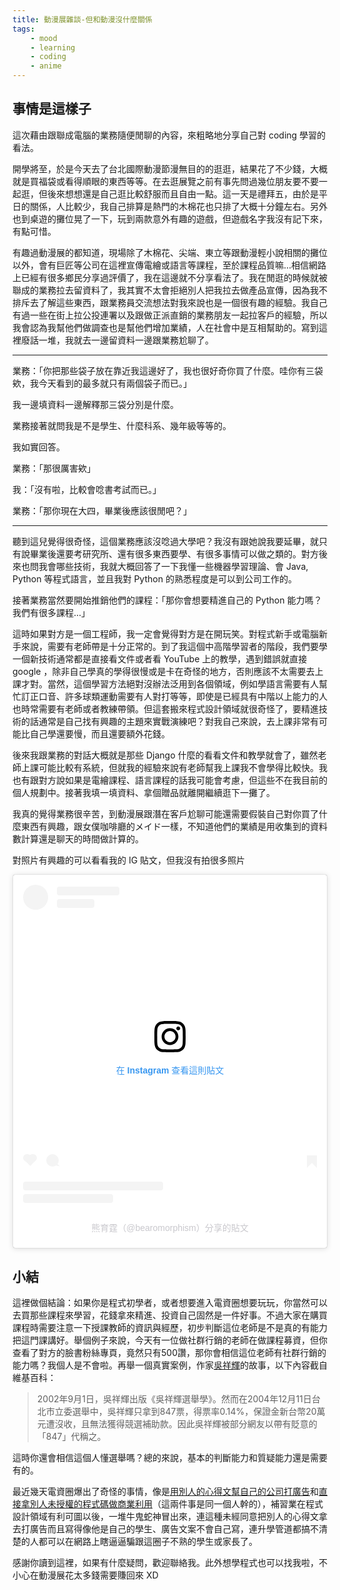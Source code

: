 ```yaml
---
title: 動漫展雜談-但和動漫沒什麼關係
tags:
    - mood
    - learning
    - coding
    - anime
---
```


## 事情是這樣子

這次藉由跟聯成電腦的業務隨便閒聊的內容，來粗略地分享自己對 coding 學習的看法。

開學將至，於是今天去了台北國際動漫節漫無目的的逛逛，結果花了不少錢，大概就是買福袋或看得順眼的東西等等。在去逛展覽之前有事先問過幾位朋友要不要一起逛，但後來想想還是自己逛比較舒服而且自由一點。這一天是禮拜五，由於是平日的關係，人比較少，我自己排算是熱門的木棉花也只排了大概十分鐘左右。另外也到桌遊的攤位晃了一下，玩到兩款意外有趣的遊戲，但遊戲名字我沒有記下來，有點可惜。

有趣過動漫展的都知道，現場除了木棉花、尖端、東立等跟動漫輕小說相關的攤位以外，會有巨匠等公司在這裡宣傳電繪或語言等課程，至於課程品質嘛...相信網路上已經有很多鄉民分享過評價了，我在這邊就不分享看法了。我在閒逛的時候就被聯成的業務拉去留資料了，我其實不太會拒絕別人把我拉去做產品宣傳，因為我不排斥去了解這些東西，跟業務員交流想法對我來說也是一個很有趣的經驗。我自己有過一些在街上拉公投連署以及跟做正派直銷的業務朋友一起拉客戶的經驗，所以我會認為我幫他們做調查也是幫他們增加業績，人在社會中是互相幫助的。寫到這裡廢話一堆，我就去一邊留資料一邊跟業務尬聊了。

----

業務：「你把那些袋子放在靠近我這邊好了，我也很好奇你買了什麼。哇你有三袋欸，我今天看到的最多就只有兩個袋子而已。」

我一邊填資料一邊解釋那三袋分別是什麼。

業務接著就問我是不是學生、什麼科系、幾年級等等的。

我如實回答。

業務：「那很厲害欸」

我：「沒有啦，比較會唸書考試而已。」

業務：「那你現在大四，畢業後應該很閒吧？」

----

聽到這兒覺得很奇怪，這個業務應該沒唸過大學吧？我沒有跟她說我要延畢，就只有說畢業後還要考研究所、還有很多東西要學、有很多事情可以做之類的。對方後來也問我會哪些技術，我就大概回答了一下我懂一些機器學習理論、會 Java, Python 等程式語言，並且我對 Python 的熟悉程度是可以到公司工作的。

接著業務當然要開始推銷他們的課程：「那你會想要精進自己的 Python 能力嗎？我們有很多課程...」

這時如果對方是一個工程師，我一定會覺得對方是在開玩笑。對程式新手或電腦新手來說，需要有老師帶是十分正常的。到了我這個中高階學習者的階段，我們要學一個新技術通常都是直接看文件或者看 YouTube 上的教學，遇到錯誤就直接 google ，除非自己學真的學得很慢或是卡在奇怪的地方，否則應該不太需要去上課才對。當然，這個學習方法絕對沒辦法泛用到各個領域，例如學語言需要有人幫忙訂正口音、許多球類運動需要有人對打等等，即使是已經具有中階以上能力的人也時常需要有老師或者教練帶領。但這套搬來程式設計領域就很奇怪了，要精進技術的話通常是自己找有興趣的主題來實戰演練吧？對我自己來說，去上課非常有可能比自己學還要慢，而且還要額外花錢。

後來我跟業務的對話大概就是那些 Django 什麼的看看文件和教學就會了，雖然老師上課可能比較有系統，但就我的經驗來說有老師幫我上課我不會學得比較快。我也有跟對方說如果是電繪課程、語言課程的話我可能會考慮，但這些不在我目前的個人規劃中。接著我填一填資料、拿個贈品就離開繼續逛下一攤了。

我真的覺得業務很辛苦，到動漫展跟潛在客戶尬聊可能還需要假裝自己對你買了什麼東西有興趣，跟女僕咖啡廳的メイド一樣，不知道他們的業績是用收集到的資料數計算還是聊天的時間做計算的。

對照片有興趣的可以看看我的 IG 貼文，但我沒有拍很多照片

<blockquote class="instagram-media" data-instgrm-captioned data-instgrm-permalink="https://www.instagram.com/p/CZ1JB2Ev6Kb/?utm_source=ig_embed&amp;utm_campaign=loading" data-instgrm-version="14" style=" background:#FFF; border:0; border-radius:3px; box-shadow:0 0 1px 0 rgba(0,0,0,0.5),0 1px 10px 0 rgba(0,0,0,0.15); margin: 1px; max-width:540px; min-width:326px; padding:0; width:99.375%; width:-webkit-calc(100% - 2px); width:calc(100% - 2px);"><div style="padding:16px;"> <a href="https://www.instagram.com/p/CZ1JB2Ev6Kb/?utm_source=ig_embed&amp;utm_campaign=loading" style=" background:#FFFFFF; line-height:0; padding:0 0; text-align:center; text-decoration:none; width:100%;" target="_blank"> <div style=" display: flex; flex-direction: row; align-items: center;"> <div style="background-color: #F4F4F4; border-radius: 50%; flex-grow: 0; height: 40px; margin-right: 14px; width: 40px;"></div> <div style="display: flex; flex-direction: column; flex-grow: 1; justify-content: center;"> <div style=" background-color: #F4F4F4; border-radius: 4px; flex-grow: 0; height: 14px; margin-bottom: 6px; width: 100px;"></div> <div style=" background-color: #F4F4F4; border-radius: 4px; flex-grow: 0; height: 14px; width: 60px;"></div></div></div><div style="padding: 19% 0;"></div> <div style="display:block; height:50px; margin:0 auto 12px; width:50px;"><svg width="50px" height="50px" viewBox="0 0 60 60" version="1.1" xmlns="https://www.w3.org/2000/svg" xmlns:xlink="https://www.w3.org/1999/xlink"><g stroke="none" stroke-width="1" fill="none" fill-rule="evenodd"><g transform="translate(-511.000000, -20.000000)" fill="#000000"><g><path d="M556.869,30.41 C554.814,30.41 553.148,32.076 553.148,34.131 C553.148,36.186 554.814,37.852 556.869,37.852 C558.924,37.852 560.59,36.186 560.59,34.131 C560.59,32.076 558.924,30.41 556.869,30.41 M541,60.657 C535.114,60.657 530.342,55.887 530.342,50 C530.342,44.114 535.114,39.342 541,39.342 C546.887,39.342 551.658,44.114 551.658,50 C551.658,55.887 546.887,60.657 541,60.657 M541,33.886 C532.1,33.886 524.886,41.1 524.886,50 C524.886,58.899 532.1,66.113 541,66.113 C549.9,66.113 557.115,58.899 557.115,50 C557.115,41.1 549.9,33.886 541,33.886 M565.378,62.101 C565.244,65.022 564.756,66.606 564.346,67.663 C563.803,69.06 563.154,70.057 562.106,71.106 C561.058,72.155 560.06,72.803 558.662,73.347 C557.607,73.757 556.021,74.244 553.102,74.378 C549.944,74.521 548.997,74.552 541,74.552 C533.003,74.552 532.056,74.521 528.898,74.378 C525.979,74.244 524.393,73.757 523.338,73.347 C521.94,72.803 520.942,72.155 519.894,71.106 C518.846,70.057 518.197,69.06 517.654,67.663 C517.244,66.606 516.755,65.022 516.623,62.101 C516.479,58.943 516.448,57.996 516.448,50 C516.448,42.003 516.479,41.056 516.623,37.899 C516.755,34.978 517.244,33.391 517.654,32.338 C518.197,30.938 518.846,29.942 519.894,28.894 C520.942,27.846 521.94,27.196 523.338,26.654 C524.393,26.244 525.979,25.756 528.898,25.623 C532.057,25.479 533.004,25.448 541,25.448 C548.997,25.448 549.943,25.479 553.102,25.623 C556.021,25.756 557.607,26.244 558.662,26.654 C560.06,27.196 561.058,27.846 562.106,28.894 C563.154,29.942 563.803,30.938 564.346,32.338 C564.756,33.391 565.244,34.978 565.378,37.899 C565.522,41.056 565.552,42.003 565.552,50 C565.552,57.996 565.522,58.943 565.378,62.101 M570.82,37.631 C570.674,34.438 570.167,32.258 569.425,30.349 C568.659,28.377 567.633,26.702 565.965,25.035 C564.297,23.368 562.623,22.342 560.652,21.575 C558.743,20.834 556.562,20.326 553.369,20.18 C550.169,20.033 549.148,20 541,20 C532.853,20 531.831,20.033 528.631,20.18 C525.438,20.326 523.257,20.834 521.349,21.575 C519.376,22.342 517.703,23.368 516.035,25.035 C514.368,26.702 513.342,28.377 512.574,30.349 C511.834,32.258 511.326,34.438 511.181,37.631 C511.035,40.831 511,41.851 511,50 C511,58.147 511.035,59.17 511.181,62.369 C511.326,65.562 511.834,67.743 512.574,69.651 C513.342,71.625 514.368,73.296 516.035,74.965 C517.703,76.634 519.376,77.658 521.349,78.425 C523.257,79.167 525.438,79.673 528.631,79.82 C531.831,79.965 532.853,80.001 541,80.001 C549.148,80.001 550.169,79.965 553.369,79.82 C556.562,79.673 558.743,79.167 560.652,78.425 C562.623,77.658 564.297,76.634 565.965,74.965 C567.633,73.296 568.659,71.625 569.425,69.651 C570.167,67.743 570.674,65.562 570.82,62.369 C570.966,59.17 571,58.147 571,50 C571,41.851 570.966,40.831 570.82,37.631"></path></g></g></g></svg></div><div style="padding-top: 8px;"> <div style=" color:#3897f0; font-family:Arial,sans-serif; font-size:14px; font-style:normal; font-weight:550; line-height:18px;">在 Instagram 查看這則貼文</div></div><div style="padding: 12.5% 0;"></div> <div style="display: flex; flex-direction: row; margin-bottom: 14px; align-items: center;"><div> <div style="background-color: #F4F4F4; border-radius: 50%; height: 12.5px; width: 12.5px; transform: translateX(0px) translateY(7px);"></div> <div style="background-color: #F4F4F4; height: 12.5px; transform: rotate(-45deg) translateX(3px) translateY(1px); width: 12.5px; flex-grow: 0; margin-right: 14px; margin-left: 2px;"></div> <div style="background-color: #F4F4F4; border-radius: 50%; height: 12.5px; width: 12.5px; transform: translateX(9px) translateY(-18px);"></div></div><div style="margin-left: 8px;"> <div style=" background-color: #F4F4F4; border-radius: 50%; flex-grow: 0; height: 20px; width: 20px;"></div> <div style=" width: 0; height: 0; border-top: 2px solid transparent; border-left: 6px solid #f4f4f4; border-bottom: 2px solid transparent; transform: translateX(16px) translateY(-4px) rotate(30deg)"></div></div><div style="margin-left: auto;"> <div style=" width: 0px; border-top: 8px solid #F4F4F4; border-right: 8px solid transparent; transform: translateY(16px);"></div> <div style=" background-color: #F4F4F4; flex-grow: 0; height: 12px; width: 16px; transform: translateY(-4px);"></div> <div style=" width: 0; height: 0; border-top: 8px solid #F4F4F4; border-left: 8px solid transparent; transform: translateY(-4px) translateX(8px);"></div></div></div> <div style="display: flex; flex-direction: column; flex-grow: 1; justify-content: center; margin-bottom: 24px;"> <div style=" background-color: #F4F4F4; border-radius: 4px; flex-grow: 0; height: 14px; margin-bottom: 6px; width: 224px;"></div> <div style=" background-color: #F4F4F4; border-radius: 4px; flex-grow: 0; height: 14px; width: 144px;"></div></div></a><p style=" color:#c9c8cd; font-family:Arial,sans-serif; font-size:14px; line-height:17px; margin-bottom:0; margin-top:8px; overflow:hidden; padding:8px 0 7px; text-align:center; text-overflow:ellipsis; white-space:nowrap;"><a href="https://www.instagram.com/p/CZ1JB2Ev6Kb/?utm_source=ig_embed&amp;utm_campaign=loading" style=" color:#c9c8cd; font-family:Arial,sans-serif; font-size:14px; font-style:normal; font-weight:normal; line-height:17px; text-decoration:none;" target="_blank">熊育霆（@bearomorphism）分享的貼文</a></p></div></blockquote> <script async src="//www.instagram.com/embed.js"></script>

## 小結

這裡做個結論：如果你是程式初學者，或者想要進入電資圈想要玩玩，你當然可以去買那些課程來學習，花錢拿來精進、投資自己固然是一件好事。不過大家在購買課程時需要注意一下授課教師的資訊與經歷，初步判斷這位老師是不是真的有能力把這門課講好。舉個例子來說，今天有一位做社群行銷的老師在做課程募資，但你查看了對方的臉書粉絲專頁，竟然只有500讚，那你會相信這位老師有社群行銷的能力嗎？我個人是不會啦。再舉一個真實案例，作家[吳祥輝](https://zh.wikipedia.org/wiki/%E5%90%B3%E7%A5%A5%E8%BC%9D)的故事，以下內容截自維基百科：

> 2002年9月1日，吳祥輝出版《吳祥輝選舉學》。然而在2004年12月11日台北市立委選舉中，吳祥輝只拿到847票，得票率0.14%，保證金新台幣20萬元遭沒收，且無法獲得競選補助款。因此吳祥輝被部分網友以帶有貶意的「847」代稱之。

這時你還會相信這個人懂選舉嗎？總的來說，基本的判斷能力和質疑能力還是需要有的。

最近幾天電資圈爆出了奇怪的事情，像是[用別人的心得文幫自己的公司打廣告](https://www.facebook.com/yu.ting.hsiung.bearomorphism/posts/110244458246135)和[直接拿別人未授權的程式碼做商業利用](https://www.facebook.com/kantai.zeng/posts/1233845227147846)（這兩件事是同一個人幹的），補習業在程式設計領域有利可圖以後，一堆牛鬼蛇神冒出來，連這種未經同意把別人的心得文拿去打廣告而且寫得像他是自己的學生、廣告文案不會自己寫，連升學管道都搞不清楚的人都可以在網路上瞎逼逼騙跟這圈子不熟的學生或家長了。

感謝你讀到這裡，如果有什麼疑問，歡迎聯絡我。此外想學程式也可以找我啦，不小心在動漫展花太多錢需要賺回來 XD
